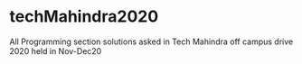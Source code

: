 # techMahindra2020
All Programming section solutions asked in Tech Mahindra off campus drive 2020 held in Nov-Dec20

